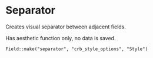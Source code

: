 # Separator

Creates visual separator between adjacent fields. 

Has aesthetic function only, no data is saved.

`Field::make("separator", "crb_style_options", "Style")`